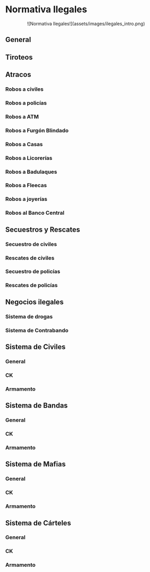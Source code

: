 # Normativa Ilegales

<center>![Normativa Ilegales!](assets/images/ilegales_intro.png)</center>

## General
## Tiroteos
## Atracos
### Robos a civiles
### Robos a policías
### Robos a ATM
### Robos a Furgón Blindado
### Robos a Casas
### Robos a Licorerías
### Robos a Badulaques
### Robos a Fleecas
### Robos a joyerías
### Robos al Banco Central
## Secuestros y Rescates
### Secuestro de civiles
### Rescates de civiles
### Secuestro de policías
### Rescates de policías
## Negocios ilegales
### Sistema de drogas
### Sistema de Contrabando
## Sistema de Civiles
### General
### CK
### Armamento
## Sistema de Bandas
### General
### CK
### Armamento
## Sistema de Mafias
### General
### CK
### Armamento
## Sistema de Cárteles
### General
### CK
### Armamento


